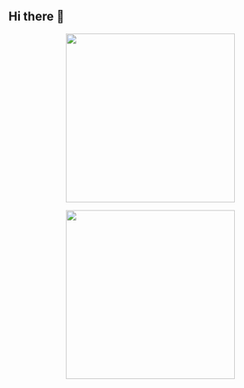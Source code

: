 ## Hi there 👋
<p align="center">
  <a href="https://skillicons.dev">
    <img width="300"  src="https://github-readme-stats.vercel.app/api/top-langs/?username=mohsen0146&layout=compact&theme=vision-friendly-dark)](https://github.com/mohsen0146/github-readme-stats)" />
  </a>
</p>



<p align="center">
  <a href="https://skillicons.dev">
    <img width="300"  src="https://skillicons.dev/icons?i=react,nextjs,js,tailwind,html,css,alpinejs,redux,figma&perline=3" />
  </a>
</p>


<!--
**mohsen0146/mohsen0146** is a ✨ _special_ ✨ repository because its `README.md` (this file) appears on your GitHub profile.

Here are some ideas to get you started:

- 🔭 I’m currently working on ...
- 🌱 I’m currently learning ...
- 👯 I’m looking to collaborate on ...
- 🤔 I’m looking for help with ...
- 💬 Ask me about ...
- 📫 How to reach me: ...
- 😄 Pronouns: ...
- ⚡ Fun fact: ...
-->
